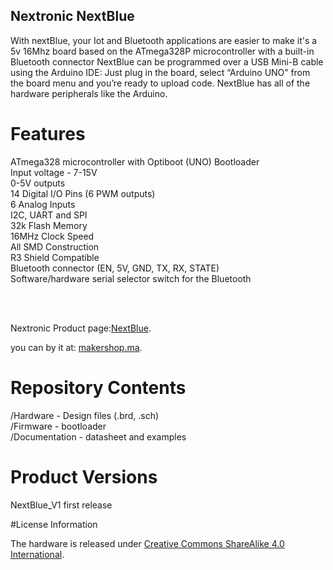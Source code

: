 ## Nextronic NextBlue

With nextBlue, your Iot and Bluetooth applications are  easier to make
it's a 5v 16Mhz board based on the ATmega328P microcontroller with a built-in Bluetooth connector
NextBlue can be programmed over a USB Mini-B cable using the Arduino IDE: Just plug in the board, select “Arduino UNO” from the board menu and you’re ready to upload code.
NextBlue has all of the hardware peripherals like the Arduino.

# Features

  ATmega328 microcontroller with Optiboot (UNO) Bootloader<br />
  Input voltage - 7-15V<br />
  0-5V outputs<br />
  14 Digital I/O Pins (6 PWM outputs)<br />
  6 Analog Inputs<br />
  I2C, UART and SPI<br />
  32k Flash Memory<br />
  16MHz Clock Speed<br />
  All SMD Construction<br />
  R3 Shield Compatible<br />
  Bluetooth connector (EN, 5V, GND, TX, RX, STATE) <br />
  Software/hardware serial selector switch for the Bluetooth<br />

<br />
<br />


Nextronic Product page:[NextBlue](http://nextronic.ma/product/nextblue/).

you can by it at: [makershop.ma](http://makershop.ma/).



# Repository Contents

/Hardware - Design files (.brd, .sch)  
/Firmware - bootloader  
/Documentation - datasheet and examples

# Product Versions

NextBlue_V1 first release

#License Information

The hardware is released under [Creative Commons ShareAlike 4.0 International](https://creativecommons.org/licenses/by-sa/4.0/).
